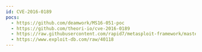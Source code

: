 ```yaml
---
id: CVE-2016-0189
pocs:
  - https://github.com/deamwork/MS16-051-poc
  - https://github.com/theori-io/cve-2016-0189
  - https://raw.githubusercontent.com/rapid7/metasploit-framework/master/modules/exploits/windows/browser/ms16_051_vbscript.rb
  - https://www.exploit-db.com/raw/40118
---
```

